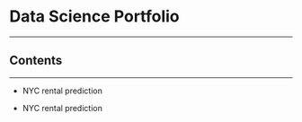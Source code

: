 # Data Science Portfolio
- - -

## Contents
- - -

* NYC rental prediction
- NYC rental prediction


